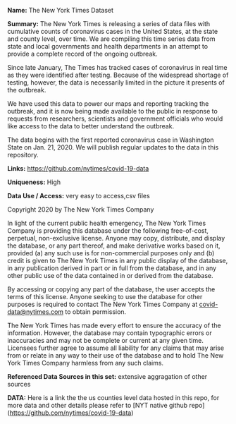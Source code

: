 **Name:** The New York Times Dataset

**Summary:** 
The New York Times is releasing a series of data files with cumulative counts of coronavirus cases in the United States, at the state and county level, over time. We are compiling this time series data from state and local governments and health departments in an attempt to provide a complete record of the ongoing outbreak.

Since late January, The Times has tracked cases of coronavirus in real time as they were identified after testing. Because of the widespread shortage of testing, however, the data is necessarily limited in the picture it presents of the outbreak.

We have used this data to power our maps and reporting tracking the outbreak, and it is now being made available to the public in response to requests from researchers, scientists and government officials who would like access to the data to better understand the outbreak.

The data begins with the first reported coronavirus case in Washington State on Jan. 21, 2020. We will publish regular updates to the data in this repository.

**Links:** 
https://github.com/nytimes/covid-19-data

**Uniqueness:** High

**Data Use / Access:** very easy to access,csv files
  
Copyright 2020 by The New York Times Company 

In light of the current public health emergency, The New York Times Company is
providing this database under the following free-of-cost, perpetual,
non-exclusive license. Anyone may copy, distribute, and display the database, or
any part thereof, and make derivative works based on it, provided  (a) any such
use is for non-commercial purposes only and (b) credit is given to The New York
Times in any public display of the database, in any publication derived in part
or in full from the database, and in any other public use of the data contained
in or derived from the database.
  
By accessing or copying any part of the database, the user accepts the terms of
this license. Anyone seeking to use the database for other purposes is required
to contact The New York Times Company at covid-data@nytimes.com to obtain
permission.

The New York Times has made every effort to ensure the accuracy of the
information. However, the database may contain typographic errors or
inaccuracies and may not be complete or current at any given time. Licensees
further agree to assume all liability for any claims that may arise from or
relate in any way to their use of the database and to hold The New York Times
Company harmless from any such claims.


**Referenced Data Sources in this set:** extensive aggragation of other sources

**DATA:** Here is a link the the us counties level data hosted in this repo, for more data and other details please refer to [NYT native github repo]
(https://github.com/nytimes/covid-19-data)


